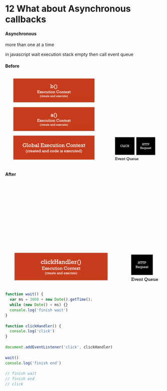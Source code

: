 # 12 What about Asynchronous callbacks

#### Asynchronous

more than one at a time

in javascript wait execution stack empty then call event queue

#### Before

![Async Before](img/before-async.png)

#### After

![Async After](img/after-async.png)

```javascript
function wait() {
  var ms = 3000 + new Date().getTime();
  while (new Date() < ms) {}
  console.log('finish wait')
}

function clickHandler() {
  console.log('click')
}

document.addEventListener('click', clickHandler)

wait()
console.log('finish end')

// finish wait
// finish end
// click
```
